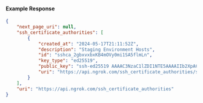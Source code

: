 <!-- Code generated for API Clients. DO NOT EDIT. -->

#### Example Response

```json
{
	"next_page_uri": null,
	"ssh_certificate_authorities": [
		{
			"created_at": "2024-05-17T21:11:52Z",
			"description": "Staging Environment Hosts",
			"id": "sshca_2gbxvxbxKB4mOVy0mi1SA5flmLn",
			"key_type": "ed25519",
			"public_key": "ssh-ed25519 AAAAC3NzaC1lZDI1NTE5AAAAIIb2XpACZAsTfSdeNHvTS7zw9eGCj/aPADi6h6as50YH",
			"uri": "https://api.ngrok.com/ssh_certificate_authorities/sshca_2gbxvxbxKB4mOVy0mi1SA5flmLn"
		}
	],
	"uri": "https://api.ngrok.com/ssh_certificate_authorities"
}
```
